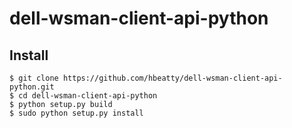 # dell-wsman-client-api-python

## Install

```
$ git clone https://github.com/hbeatty/dell-wsman-client-api-python.git
$ cd dell-wsman-client-api-python
$ python setup.py build
$ sudo python setup.py install
```
